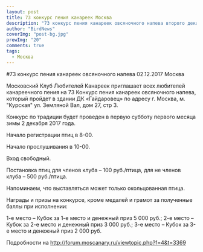 ```yaml
---
layout: post
title: 73 конкурс пения канареек Москва
description: "73 конкурс пения канареек овсяночного напева второго декабря 2017 года в Москве"
author: "BirdNews"
coverImg: "post-bg.jpg"
prewImg: "20"
comments: true
tags:
  - Москва
---
```


#73 конкурс пения канареек овсяночного напева 02.12.2017 Москва

Московский Клуб Любителей Канареек приглашает всех любителей канареечного пения на 73 Конкурс пения канареек овсяночного напева, который пройдет в здании ДК «Гайдаровец» по адресу г. Москва, м. "Курская" ул. Земляной Вал, дом 27, стр 3.

Конкурс по традиции будет проведен в первую субботу первого месяца зимы 2 декабря 2017 года.

Начало регистрации птиц в 8-00.

Начало прослушивания в 10-00.

Вход свободный.

Постановка птиц для членов клуба – 100 руб./птица, для не членов клуба – 500 руб./птица.

Напоминаем, что выставляться может только окольцованная птица.

Награды и призы на конкурсе, кроме медалей и грамот за полученные баллы при исполнении:

1-е место – Кубок за 1-е место и денежный приз 5 000 руб.;
2-е место – Кубок за 2-е место и денежный приз 3 000 руб.;
3-е место – Кубок за 3-е место и денежный приз 2 000 руб.

Подробности на http://forum.moscanary.ru/viewtopic.php?f=4&t=3369
